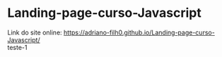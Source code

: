 # Landing-page-curso-Javascript
Link do site online: https://adriano-filh0.github.io/Landing-page-curso-Javascript/ <br/>
teste-1
